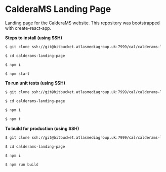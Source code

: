 # CalderaMS Landing Page

Landing page for the CalderaMS website. This repository was bootstrapped with create-react-app.

**Steps to install (using SSH)**

```bash
$ git clone ssh://git@bitbucket.atlasmediagroup.uk:7999/cal/calderams-landing-page.git

$ cd calderams-landing-page

$ npm i

$ npm start
```

**To run unit tests (using SSH)**

```bash
$ git clone ssh://git@bitbucket.atlasmediagroup.uk:7999/cal/calderams-landing-page.git

$ cd calderams-landing-page

$ npm i

$ npm t
```

**To build for production (using SSH)**

```bash
$ git clone ssh://git@bitbucket.atlasmediagroup.uk:7999/cal/calderams-landing-page.git

$ cd calderams-landing-page

$ npm i

$ npm run build
```
